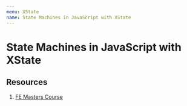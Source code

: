 ```yaml
---
menu: XState
name: State Machines in JavaScript with XState
---
```


# State Machines in JavaScript with XState

## Resources

1. [FE Masters Course](https://frontendmasters.com/courses/xstate/)
